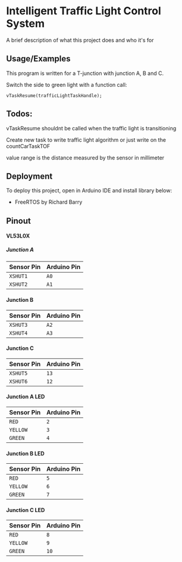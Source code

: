 
# Intelligent Traffic Light Control System

A brief description of what this project does and who it's for


## Usage/Examples

This program is written for a T-junction with junction A, B and C.


Switch the side to green light with a function call:
```
vTaskResume(trafficLightTaskHandle);
```

## Todos:

vTaskResume shouldnt be called when the traffic light is transitioning

Create new task to write traffic light algorithm or just write on the countCarTaskTOF

value range is the distance measured by the sensor in millimeter




## Deployment

To deploy this project, open in Arduino IDE and install library below:

* FreeRTOS by Richard Barry

## Pinout

#### VL53L0X

##### Junction A
| Sensor Pin | Arduino Pin     |
| :-------- | :------- |
| `XSHUT1` | `A0` |
| `XSHUT2` | `A1` |

#### Junction B
| Sensor Pin | Arduino Pin     |
| :-------- | :------- |
| `XSHUT3` | `A2` |
| `XSHUT4` | `A3` |

#### Junction C
| Sensor Pin | Arduino Pin     |
| :-------- | :------- |
| `XSHUT5` | `13` |
| `XSHUT6` | `12` |

#### Junction A LED

| Sensor Pin | Arduino Pin     |
| :-------- | :------- |
| `RED` | `2` |
| `YELLOW` | `3` |
| `GREEN` | `4` |

#### Junction B LED

| Sensor Pin | Arduino Pin     |
| :-------- | :------- |
| `RED` | `5` |
| `YELLOW` | `6` |
| `GREEN` | `7` |

#### Junction C LED

| Sensor Pin | Arduino Pin     |
| :-------- | :------- |
| `RED` | `8` |
| `YELLOW` | `9` |
| `GREEN` | `10` |
